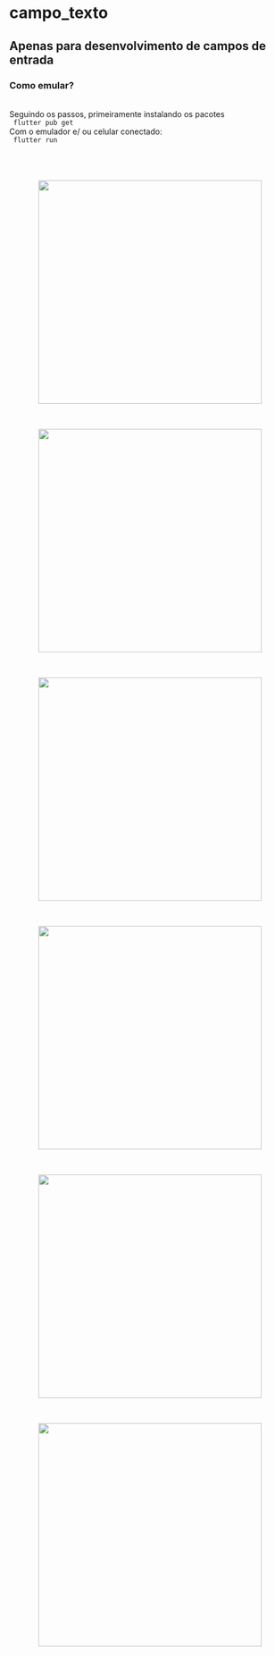 # campo_texto

## Apenas para desenvolvimento de campos de entrada 

### Como emular?
<br />
 Seguindo os passos, primeiramente instalando os pacotes
<br />
<code> flutter pub get </code>
<br />
Com o emulador e/ ou  celular conectado:
<br />
<code> flutter run </code>
<br />
<br />
<br />
<br />
<p  align="center">
<img  src="https://i.pinimg.com/originals/f9/70/38/f97038dc8248e76bed0a560f8d69663f.png"  heigth="100"  width="400"/>
<p/>

<br />
<p  align="center">
<img  src="https://i.pinimg.com/originals/8d/5d/2e/8d5d2e6a3bf405ade66ce192aa794a40.png"  heigth="100"  width="400"/>
<p/>

<br />
<p  align="center">
<img  src="https://i.pinimg.com/originals/fe/a1/76/fea1768d5b5e2591964ea5ca219dd6b8.png"  heigth="100"  width="400"/>
<p/>

<br />
<p  align="center">
<img  src="https://i.pinimg.com/originals/c5/3a/9a/c53a9a89f3e02cee3b9e58d0a03e7f6a.png"  heigth="100"  width="400"/>
<p/>

<br />
<p  align="center">
<img  src="https://i.pinimg.com/originals/91/16/ef/9116efbf8db99d5ea0b61448c22a54d4.png"  heigth="100"  width="400"/>
<p/>


<br />
<p  align="center">
<img  src="https://i.pinimg.com/originals/88/4a/fd/884afd915f05f17ebedae90bc72fbb56.png"  heigth="100"  width="400"/>
<p/>
